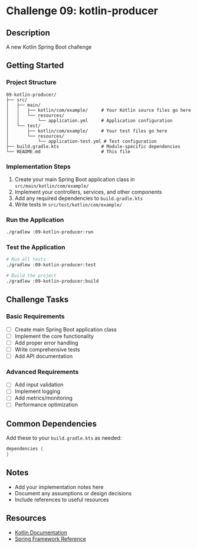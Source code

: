 # Challenge 09: kotlin-producer

## Description
A new Kotlin Spring Boot challenge

## Getting Started

### Project Structure
```
09-kotlin-producer/
├── src/
│   ├── main/
│   │   ├── kotlin/com/example/     # Your Kotlin source files go here
│   │   └── resources/
│   │       └── application.yml     # Application configuration
│   └── test/
│       ├── kotlin/com/example/     # Your test files go here
│       └── resources/
│           └── application-test.yml # Test configuration
├── build.gradle.kts                # Module-specific dependencies
└── README.md                       # This file
```

### Implementation Steps
1. Create your main Spring Boot application class in `src/main/kotlin/com/example/`
2. Implement your controllers, services, and other components
3. Add any required dependencies to `build.gradle.kts`
4. Write tests in `src/test/kotlin/com/example/`

### Run the Application
```bash
./gradlew :09-kotlin-producer:run
```

### Test the Application
```bash
# Run all tests
./gradlew :09-kotlin-producer:test

# Build the project
./gradlew :09-kotlin-producer:build
```

## Challenge Tasks

### Basic Requirements
- [ ] Create main Spring Boot application class
- [ ] Implement the core functionality
- [ ] Add proper error handling
- [ ] Write comprehensive tests
- [ ] Add API documentation

### Advanced Requirements
- [ ] Add input validation
- [ ] Implement logging
- [ ] Add metrics/monitoring
- [ ] Performance optimization

## Common Dependencies

Add these to your `build.gradle.kts` as needed:

```kotlin
dependencies {
}
```

## Notes
- Add your implementation notes here
- Document any assumptions or design decisions
- Include references to useful resources

## Resources
- [Kotlin Documentation](https://kotlinlang.org/docs/)
- [Spring Framework Reference](https://docs.spring.io/spring-framework/docs/current/reference/html/)
